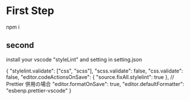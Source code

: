 # First Step

npm i

## second

install your vscode "styleLint"
and setting in setting.json

{
"stylelint.validate": ["css", "scss"],
"scss.validate": false,
"css.validate": false,
"editor.codeActionsOnSave": {
"source.fixAll.stylelint": true
},
// Prettier 併用の場合
"editor.formatOnSave": true,
"editor.defaultFormatter": "esbenp.prettier-vscode"
}

